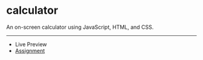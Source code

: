 # calculator

An on-screen calculator using JavaScript, HTML, and CSS.

---

- Live Preview
- [Assignment](https://www.theodinproject.com/lessons/foundations-calculator)
